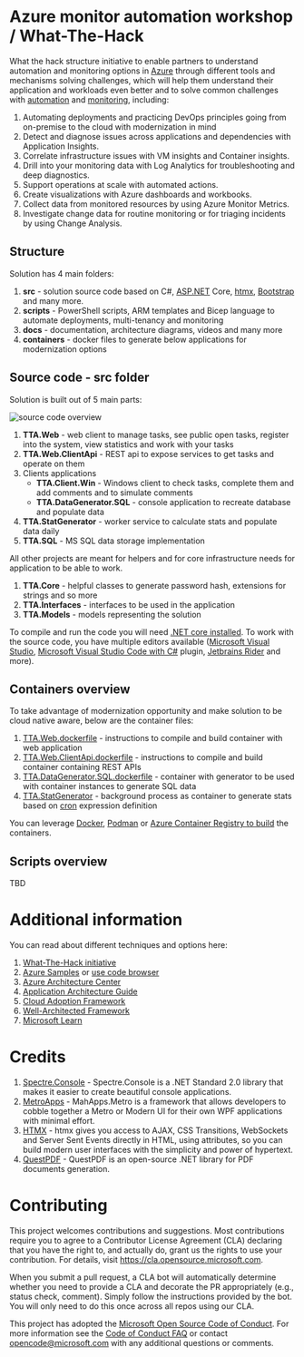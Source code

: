 # Azure monitor automation workshop / What-The-Hack

What the hack structure initiative to enable partners to understand automation and monitoring options in [Azure](https://portal.azure.com) through
different tools and mechanisms solving challenges, which will help them understand their application and workloads even
better and to solve common challenges with [automation](https://docs.microsoft.com/en-us/azure/automation/) and [monitoring](https://docs.microsoft.com/en-us/azure/azure-monitor/overview), including:

1. Automating deployments and practicing DevOps principles going from on-premise to the cloud with modernization in mind
2. Detect and diagnose issues across applications and dependencies with Application Insights.
3. Correlate infrastructure issues with VM insights and Container insights.
4. Drill into your monitoring data with Log Analytics for troubleshooting and deep diagnostics.
5. Support operations at scale with automated actions.
6. Create visualizations with Azure dashboards and workbooks.
7. Collect data from monitored resources by using Azure Monitor Metrics.
8. Investigate change data for routine monitoring or for triaging incidents by using Change Analysis.

## Structure

Solution has 4 main folders:
1. **src** - solution source code based on C#, [ASP.NET](https://asp.net) Core, [htmx](https://htmx.org), [Bootstrap](https://getbootstrap.com) and many more.
2. **scripts** - PowerShell scripts, ARM templates and Bicep language to automate deployments, multi-tenancy and monitoring
3. **docs** - documentation, architecture diagrams, videos and many more
4. **containers** - docker files to generate below applications for modernization options

## Source code - src folder

Solution is built out of 5 main parts:

![source code overview](https://webeudatastorage.blob.core.windows.net/web/tta-src-overview.png)

1. **TTA.Web** - web client to manage tasks, see public open tasks, register into the system, view statistics and work with your tasks
2. **TTA.Web.ClientApi** - REST api to expose services to get tasks and operate on them
3. Clients applications
   - **TTA.Client.Win** - Windows client to check tasks, complete them and add comments and to simulate comments
   - **TTA.DataGenerator.SQL** - console application to recreate database and populate data
4. **TTA.StatGenerator** - worker service to calculate stats and populate data daily
5. **TTA.SQL** - MS SQL data storage implementation

All other projects are meant for helpers and for core infrastructure needs for application to be able to work.
1. **TTA.Core** - helpful classes to generate password hash, extensions for strings and so more
2. **TTA.Interfaces** - interfaces to be used in the application 
3. **TTA.Models** - models representing the solution

To compile and run the code you will need [.NET core installed](https://dot.net). To work with the source code, you have 
multiple editors available ([Microsoft Visual Studio](https://visualstudio.com), [Microsoft Visual Studio Code with C#](https://code.visualstudio.com) plugin, [Jetbrains Rider](https://jetbrains.com/rider) and more).

## Containers overview

To take advantage of modernization opportunity and make solution to be cloud native aware, below are the container files:
1. [TTA.Web.dockerfile](containers/TTA.Web.dockerfile) - instructions to compile and build container with web application
2. [TTA.Web.ClientApi.dockerfile](containers/TTA.Web.ClientApi.dockerfile) - instructions to compile and build container containing REST APIs
3. [TTA.DataGenerator.SQL.dockerfile](containers/TTA.DataGenerator.SQL.dockerfile) - container with generator to be used with container instances to generate SQL data
4. [TTA.StatGenerator](containers/TTA.StatGenerator.dockerfile) - background process as container to generate stats based on [cron](https://en.wikipedia.org/wiki/Cron) expression definition

You can leverage [Docker](https://docker.com), [Podman](https://podman.io) or [Azure Container Registry to build](https://docs.microsoft.com/en-us/azure/container-registry/container-registry-tutorial-quick-task) the containers.

## Scripts overview

TBD

# Additional information

You can read about different techniques and options here:
1. [What-The-Hack initiative](https://aka.ms/wth)
2. [Azure Samples](https://github.com/Azure-Samples) or [use code browser](https://docs.microsoft.com/en-us/samples/browse/?products=azure)
3. [Azure Architecture Center](https://docs.microsoft.com/en-us/azure/architecture/)
4. [Application Architecture Guide](https://docs.microsoft.com/en-us/azure/architecture/guide/)
5. [Cloud Adoption Framework](https://docs.microsoft.com/en-us/azure/cloud-adoption-framework/)
6. [Well-Architected Framework](https://docs.microsoft.com/en-us/azure/architecture/framework/)
7. [Microsoft Learn](https://docs.microsoft.com/en-us/learn/roles/solutions-architect)

# Credits

1. [Spectre.Console](https://spectreconsole.net/) - Spectre.Console is a .NET Standard 2.0 library that makes it easier to create beautiful console applications.
2. [MetroApps](https://mahapps.com/) - MahApps.Metro is a framework that allows developers to cobble together a Metro or Modern UI for their own WPF applications with minimal effort.
3. [HTMX](https://htmx.org) - htmx gives you access to AJAX, CSS Transitions, WebSockets and Server Sent Events directly in HTML, using attributes, so you can build modern user interfaces with the simplicity and power of hypertext.
4. [QuestPDF](https://github.com/QuestPDF/QuestPDF) - QuestPDF is an open-source .NET library for PDF documents generation.

# Contributing

This project welcomes contributions and suggestions.  Most contributions require you to agree to a
Contributor License Agreement (CLA) declaring that you have the right to, and actually do, grant us
the rights to use your contribution. For details, visit https://cla.opensource.microsoft.com.

When you submit a pull request, a CLA bot will automatically determine whether you need to provide
a CLA and decorate the PR appropriately (e.g., status check, comment). Simply follow the instructions
provided by the bot. You will only need to do this once across all repos using our CLA.

This project has adopted the [Microsoft Open Source Code of Conduct](https://opensource.microsoft.com/codeofconduct/).
For more information see the [Code of Conduct FAQ](https://opensource.microsoft.com/codeofconduct/faq/) or
contact [opencode@microsoft.com](mailto:opencode@microsoft.com) with any additional questions or comments.
